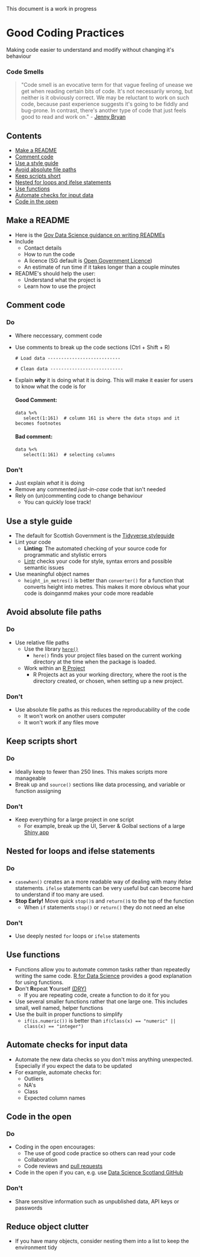 This document is a work in progress

# Good Coding Practices
Making code easier to understand and modify without changing it's behaviour

### Code Smells

> "Code smell is an evocative term for that vague feeling of unease we get when reading certain bits of code. It's not necessarily wrong, but neither is it obviously correct. We may be reluctant to work on such code, because past experience suggests it's going to be fiddly and bug-prone. In contrast, there's another type of code that just feels good to read and work on." - [Jenny Bryan](https://github.com/jennybc/code-smells-and-feels#:~:text=GitHub%3A%20%40jennybc%20%22Code%20smell%22%20is%20an%20evocative%20term,suggests%20it%27s%20going%20to%20be%20fiddly%20and%20bug-prone.)

## Contents
- [Make a README](#make-a-readme)
- [Comment code](#comment-code)
- [Use a style guide](#use-a-style-guide)
- [Avoid absolute file paths](#avoid-absolute-file-paths)
- [Keep scripts short](#keep-scripts-short)
- [Nested for loops and ifelse statements](#nested-for-loops-and-ifelse-statements)
- [Use functions](#use-functions)
- [Automate checks for input data](#automate-checks-for-input-data)
- [Code in the open](#code-in-the-open)

## Make a README 
  * Here is the [Gov Data Science guidance on writing READMEs](https://gds-way.cloudapps.digital/manuals/readme-guidance.html#writing-readmes)
  * Include
      * Contact details
      * How to run the code
      * A licence (SG default is [Open Government Licence](http://www.nationalarchives.gov.uk/doc/open-government-licence/version/3/))
      * An estimate of run time if it takes longer than a couple minutes
  * README's should help the user: 
      * Understand what the project is
      * Learn how to use the project
      
## Comment code
### Do
* Where neccessary, comment code 
* Use comments to break up the code sections (Ctrl + Shift + R)
    ```
    # Load data ---------------------------

    # Clean data ---------------------------
    ```
* Explain _**why**_ it is doing what it is doing. This will make it easier for users to know what the code is for

    #### Good Comment:
    ``` 
    data %<% 
       select(1:161)  # column 161 is where the data stops and it becomes footnotes
    ```
    #### Bad comment:
    ``` 
    data %<% 
       select(1:161)  # selecting columns
    ```

### Don't
* Just explain *what* it is doing
* Remove any commented *just-in-case* code that isn't needed
* Rely on (un)commenting code to change behaviour
    * You can quickly lose track!
  
## Use a style guide 
* The default for Scottish Government is the [Tidyverse styleguide](https://style.tidyverse.org/)
* Lint your code
    * **Linting**: The automated checking of your source code for programmatic and stylistic errors
    * [Lintr](https://github.com/jimhester/lintr) checks your code for style, syntax errors and possible semantic issues
* Use meaningful object names
    * `height_in_metres()` is better than `converter()` for a function that converts height into metres. This makes it more obvious what your code is doinganmd makes your code more readable
  
## Avoid absolute file paths
### Do
* Use relative file paths
    * Use the library [`here()`](https://www.rdocumentation.org/packages/here/versions/1.0.0)
      * `here()` finds your project files based on the current working directory at the time when the package is loaded.
    * Work within an [R Project](https://support.rstudio.com/hc/en-us/articles/200526207-Using-Projects)
      * R Projects act as your working directory, where the root is the directory created, or chosen, when setting up a new project.  
### Don't
* Use absolute file paths as this reduces the reproducability of the code
    * It won't work on another users computer
    * It won't work if any files move
      
## Keep scripts short
### Do
* Ideally keep to fewer than 250 lines. This makes scripts more manageable
* Break up and `source()` sections like data processing, and variable or function assigning
### Don't
* Keep everything for a large project in one script  
    * For example, break up the UI, Server & Golbal sections of a large [Shiny app](https://shiny.rstudio.com/articles/basics.html)
  
## Nested for loops and ifelse statements
### Do
* `casewhen()` creates an a more readable way of dealing with many ifelse statements. `ifelse` statements can be very useful but can become hard to understand if too many are used.
* **Stop Early!** Move quick `stop()`s and `return()`s to the top of the function
  * When `if` statements `stop()` or `return()` they do not need an else
### Don't
* Use deeply nested `for` loops or `ifelse` statements
  
## Use functions
  * Functions allow you to automate common tasks rather than repeatedly writing the same code. [R for Data Science](https://r4ds.had.co.nz/functions.html) provides a good explanation for using functions. 
  * **D**on't **R**epeat **Y**ourself [(DRY)](https://en.wikipedia.org/wiki/Don%27t_repeat_yourself)
      * If you are repeating code, create a function to do it for you
  * Use several smaller functions rather that one large one. This includes small, well named, helper functions
  * Use the built in proper functions to simplify 
      * `if(is.numeric())` is better than `if(class(x) == "numeric" || class(x) == "integer")`
 
## Automate checks for input data
* Automate the new data checks so you don't miss anything unexpected. Especially if you expect the data to be updated
* For example, automate checks for:
    * Outliers
    * NA's
    * Class
    * Expected column names
      
## Code in the open 
### Do
* Coding in the open encourages:
     * The use of good code practice so others can read your code
     * Collaboration
     * Code reviews and [pull requests](https://docs.github.com/en/free-pro-team@latest/desktop/contributing-and-collaborating-using-github-desktop/creating-an-issue-or-pull-request)
* Code in the open if you can, e.g. use [Data Science Scotland GitHub](https://github.com/DataScienceScotland)
### Don't
* Share sensitive information such as unpublished data, API keys or passwords
  
## Reduce object clutter
* If you have many objects, consider nesting them into a list to keep the environment tidy


